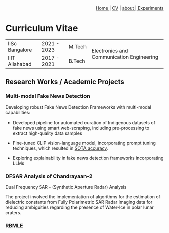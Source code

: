 <div style="text-align: right"><a href="https://vrmvikas.github.io/"> Home </a>| <a href = "https://vrmvikas.github.io/CV/">CV</a> | <a href="https://vrmvikas.github.io/about/"> about </a>|<a href = "https://vrmvikas.github.io/experimental/"> Experiments</a></div>

# Curriculum Vitae

<table>
  <tr>
    <td> IISc Bangalore </td>
    <td> 2021 - 2023 </td>
    <td> M.Tech</td>
    <td rowspan="2"> Electronics and Communication Engineering </td>
  </tr>
  <tr>
    <td> IIIT Allahabad </td>
    <td> 2017 - 2021 </td>
    <td> B.Tech</td>
  </tr>
</table>

## Research Works / Academic Projects

### Multi-modal Fake News Detection

Developing robust Fake News Detection Frameworks with multi-modal capabilities:

- Developed pipeline for automated curation of Indigenous datasets of fake news using smart web-scraping, including pre-processing to extract high-quality data samples

- Fine-tuned CLIP vision-language model, incorporating prompt tuning techniques, which resulted in [SOTA accuracy](https://arxiv.org/pdf/2311.16496.pdf).
- Exploring explainability in fake news detection frameworks incorporating LLMs

### DFSAR Analysis of Chandrayaan-2

Dual Frequency SAR - (Synthetic Aperture Radar) Analysis

The project involved the implementation of algorithms for the estimation of dielectric constants from Fully Polarimetric SAR Radar Imaging data for reducing ambiguities regarding the presence of Water-Ice in polar lunar craters.

### RBMLE
